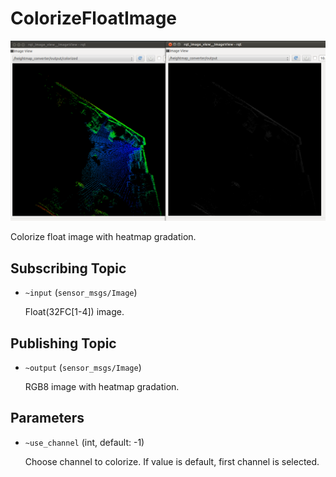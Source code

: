 # ColorizeFloatImage
![](images/heightmap_converter.png)

Colorize float image with heatmap gradation.

## Subscribing Topic
* `~input` (`sensor_msgs/Image`)

  Float(32FC[1-4]) image.
## Publishing Topic
* `~output` (`sensor_msgs/Image`)

  RGB8 image with heatmap gradation.
## Parameters
* `~use_channel` (int, default: -1)

  Choose channel to colorize. If value is default, first channel is selected.